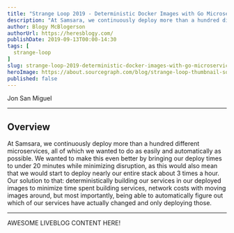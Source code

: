 ```yaml
---
title: "Strange Loop 2019 - Deterministic Docker Images with Go Microservices"
description: "At Samsara, we continuously deploy more than a hundred different microservices, all of which we wanted to do as easily and automatically as possible. We wanted to make this even better by bringing our deploy times to under 20 minutes while minimizing disruption, as this would also mean that we would start to deploy nearly our entire stack about 3 times a hour. Our solution to that: deterministically building our services in our deployed images to minimize time spent building services, network costs with moving images around, but most importantly, being able to automatically figure out which of our services have actually changed and only deploying those."
author: Blogy McBlogerson
authorUrl: https://heresblogy.com/
publishDate: 2019-09-13T00:00-14:30
tags: [
  strange-loop
]
slug: strange-loop-2019-deterministic-docker-images-with-go-microservices
heroImage: https://about.sourcegraph.com/blog/strange-loop-thumbnail-square-v2.jpg
published: false
---
```


<div class="container p-0 liveblog-presenters">
  <div class="row m-0">
      <p class=" mr-12 m-0">
        <span class="liveblog-presenters__name">Jon San Miguel</span>
        <a href="https://github.com/jsm" target="_blank" title="GitHub"><i class="fa fa-github pr-2"></i></a>
      </p>
  </div>
</div>

---

## Overview

At Samsara, we continuously deploy more than a hundred different microservices, all of which we wanted to do as easily and automatically as possible. We wanted to make this even better by bringing our deploy times to under 20 minutes while minimizing disruption, as this would also mean that we would start to deploy nearly our entire stack about 3 times a hour. Our solution to that: deterministically building our services in our deployed images to minimize time spent building services, network costs with moving images around, but most importantly, being able to automatically figure out which of our services have actually changed and only deploying those.

---

AWESOME LIVEBLOG CONTENT HERE!

<!-- Note on images
  Images (e.g. my_image.jpg) should be put in the `website/static/blog/strange-loop-2019` directory, with the path to the image in your post being `/blog/strange-loop-2019/my_image.jpg`. If you'd rather host the images somewhere else for ease of use, that's fine too.

  Please also try to keep your images to a reasonable size by:
    - Using JPEG compression, unless image is mostly solid color 
    - JPEG compression set between 60%-80%
    - Resizing the image to be no wider then 750px
    - If PNG, use a tool like ImageOptim (https://imageoptim.com/mac) to optimize the file size

  I suggest re-sizing and compressing all the images in one batch as a last step.
-->  
